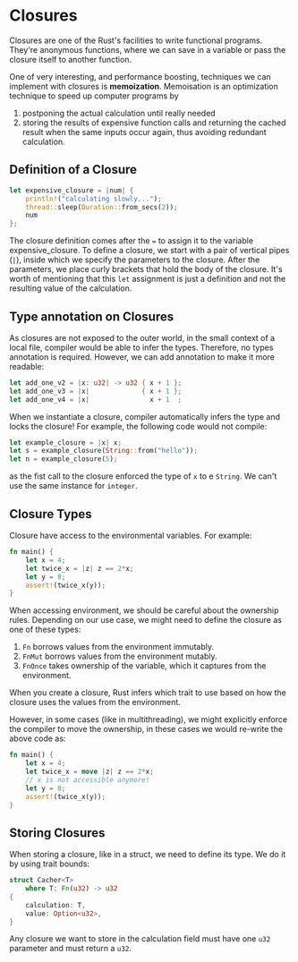 # Closures

Closures are one of the Rust's facilities to write functional programs. They're anonymous functions, where we can save in a variable or pass the closure itself to another function.

One of very interesting, and performance boosting, techniques we can implement with closures is **memoization**. Memoisation is an optimization technique to speed up computer programs by
1. postponing the actual calculation until really needed
2. storing the results of expensive function calls and returning the cached result when the same inputs occur again, thus avoiding redundant calculation.

## Definition of a Closure

```rust
let expensive_closure = |num| {
    println!("calculating slowly...");
    thread::sleep(Duration::from_secs(2));
    num
};
```

The closure definition comes after the `=` to assign it to the variable expensive_closure. To define a closure, we start with a pair of vertical pipes (`|`), inside which we specify the parameters to the closure. After the parameters, we place curly brackets that hold the body of the closure. It's worth of mentioning that this `let` assignment is just a definition and not the resulting value of the calculation.

## Type annotation on Closures
As closures are not exposed to the outer world, in the small context of a local file, compiler would be able to infer the types. Therefore, no types annotation is required. However, we can add annotation to make it more readable:

```rust
let add_one_v2 = |x: u32| -> u32 { x + 1 };
let add_one_v3 = |x|             { x + 1 };
let add_one_v4 = |x|               x + 1  ;
```

When we instantiate a closure, compiler automatically infers the type and locks the closure! For example, the following code would not compile:

```rust
let example_closure = |x| x;
let s = example_closure(String::from("hello"));
let n = example_closure(5);
```

as the fist call to the closure enforced the type of `x` to e `String`. We can't use the same instance for `integer`.

## Closure Types
Closure have access to the environmental variables. For example:

```rust
fn main() {
	let x = 4;
	let twice_x = |z| z == 2*x;
	let y = 8;
	assert!(twice_x(y));
}
```

When accessing environment, we should be careful about the ownership rules. Depending on our use case, we might need to define the closure as one of these types:

1. `Fn` borrows values from the environment immutably.
2. `FnMut` borrows values from the environment mutably.
3. `FnOnce` takes ownership of the variable, which it captures from the environment.

When you create a closure, Rust infers which trait to use based on how the closure uses the values from the environment.

However, in some cases (like in multithreading), we might explicitly enforce the compiler to move the ownership, in these cases we would re-write the above code as:
```rust
fn main() {
	let x = 4;
	let twice_x = move |z| z == 2*x;
	// x is not accessible anymore!
	let y = 8;
	assert!(twice_x(y));
}
```
## Storing Closures
When storing a closure, like in a struct, we need to define its type. We do it by using trait bounds:

```rust
struct Cacher<T>
	where T: Fn(u32) -> u32
{
	calculation: T,
	value: Option<u32>,
}
```
Any closure we want to store in the calculation field must have one `u32` parameter and must return a `u32`.


